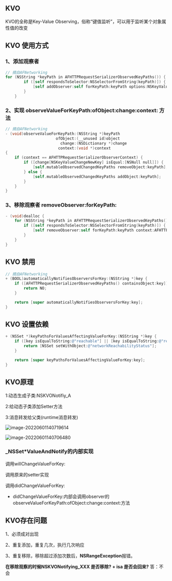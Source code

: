 ## KVO

KVO的全称是Key-Value Observing，俗称“键值监听”，可以用于监听某个对象属性值的改变

## KVO 使用方式

### 1、添加观察者

```objective-c
// 摘自AFNetworking
for (NSString *keyPath in AFHTTPRequestSerializerObservedKeyPaths()) {
        if ([self respondsToSelector:NSSelectorFromString(keyPath)]) {
            [self addObserver:self forKeyPath:keyPath options:NSKeyValueObservingOptionNew context:AFHTTPRequestSerializerObserverContext];
        }
    }
```

### 2、实现 observeValueForKeyPath:ofObject:change:context: 方法

```objective-c
// 摘自AFNetworking
- (void)observeValueForKeyPath:(NSString *)keyPath
                      ofObject:(__unused id)object
                        change:(NSDictionary *)change
                       context:(void *)context
{
    if (context == AFHTTPRequestSerializerObserverContext) {
        if ([change[NSKeyValueChangeNewKey] isEqual:[NSNull null]]) {
            [self.mutableObservedChangedKeyPaths removeObject:keyPath];
        } else {
            [self.mutableObservedChangedKeyPaths addObject:keyPath];
        }
    }
}
```



### 3、移除观察者 removeObserver:forKeyPath:

```objective-c
- (void)dealloc {
    for (NSString *keyPath in AFHTTPRequestSerializerObservedKeyPaths()) {
        if ([self respondsToSelector:NSSelectorFromString(keyPath)]) {
            [self removeObserver:self forKeyPath:keyPath context:AFHTTPRequestSerializerObserverContext];
        }
    }
}
```



## KVO 禁用

```objective-c
// 摘自AFNetworking
+ (BOOL)automaticallyNotifiesObserversForKey:(NSString *)key {
    if ([AFHTTPRequestSerializerObservedKeyPaths() containsObject:key]) {
        return NO;
    }

    return [super automaticallyNotifiesObserversForKey:key];
}
```

## KVO 设置依赖

```objective-c
+ (NSSet *)keyPathsForValuesAffectingValueForKey:(NSString *)key {
    if ([key isEqualToString:@"reachable"] || [key isEqualToString:@"reachableViaWWAN"] || [key isEqualToString:@"reachableViaWiFi"]) {
        return [NSSet setWithObject:@"networkReachabilityStatus"];
    }

    return [super keyPathsForValuesAffectingValueForKey:key];
}
```

## KVO原理

1:动态生成子类:NSKVONotifiy_A 

2:给动态子类添加Setter方法

3:消息转发给父类(runtime消息转发)

![image-20220601140719614](http://xingyajie.oss-cn-hangzhou.aliyuncs.com/uPic/image-20220601140719614.png)

![image-20220601140706480](http://xingyajie.oss-cn-hangzhou.aliyuncs.com/uPic/image-20220601140706480.png)

### _NSSet*ValueAndNotify的内部实现

调用willChangeValueForKey:

调用原来的setter实现

调用didChangeValueForKey:

- didChangeValueForKey:内部会调用observer的observeValueForKeyPath:ofObject:change:context:方法

## KVO存在问题

1、必须成对出现

2、重复添加，重复几次，执行几次响应

3、重复移除，移除超过添加次数后，**NSRangeException**报错。

**在移除观察的时候NSKVONotifying_XXX 是否移除? + isa 是否会回来?**  答：不会

